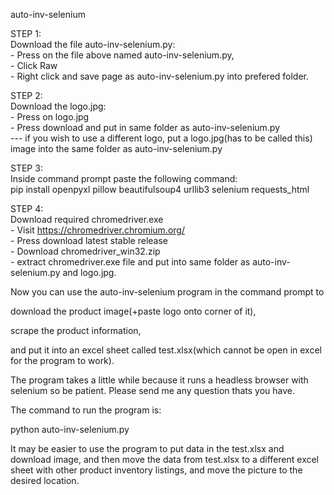 auto-inv-selenium

STEP 1:  
Download the file auto-inv-selenium.py:  
    - Press on the file above named auto-inv-selenium.py,  
    - Click Raw   
    - Right click and save page as auto-inv-selenium.py into prefered folder.  
  
  
STEP 2:  
Download the logo.jpg:  
    - Press on logo.jpg  
    - Press download and put in same folder as auto-inv-selenium.py  
--- if you wish to use a different logo, put a logo.jpg(has to be called this) image into the same folder as auto-inv-selenium.py  
  
STEP 3:  
Inside command prompt paste the following command:  
pip install openpyxl pillow beautifulsoup4 urllib3 selenium requests_html  
  
STEP 4:  
Download required chromedriver.exe  
    - Visit https://chromedriver.chromium.org/  
    - Press download latest stable release  
    - Download chromedriver_win32.zip  
    - extract chromedriver.exe file and put into same folder as auto-inv-selenium.py and logo.jpg.  
  
Now you can use the auto-inv-selenium program in the command prompt to   
  
download the product image(+paste logo onto corner of it),   
  
scrape the product information,  
  
and put it into an excel sheet called test.xlsx(which cannot be open in excel for the program to work).  
  
The program takes a little while because it runs a headless browser with selenium so be patient. Please send me any question thats you have.  
  
The command to run the program is:  
  
python auto-inv-selenium.py  
  
It may be easier to use the program to put data in the test.xlsx and download image, and then move the data from test.xlsx to a different excel sheet with other product inventory listings, and move the picture to the desired location.  


